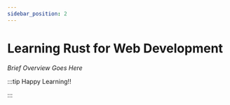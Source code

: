 ```yaml
---
sidebar_position: 2
---
```


# Learning Rust for Web Development

_Brief Overview Goes Here_

:::tip Happy Learning!!

<QuestButton text="Go To Quest" link="https://app.stackup.dev/quest_page/learning-rust-for-web-development" />

:::

